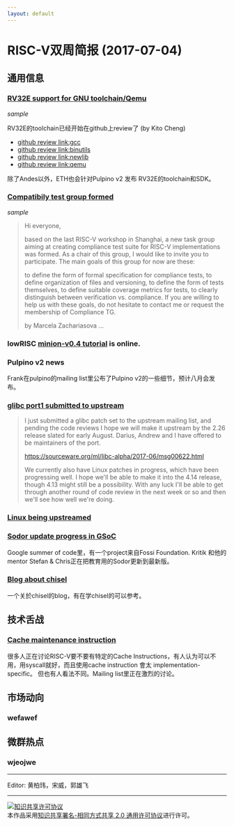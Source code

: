 ```yaml
---
layout: default
---
```


# RISC-V双周简报 (2017-07-04)

## 通用信息

### [RV32E support for GNU toolchain/Qemu](https://groups.google.com/a/groups.riscv.org/d/msgid/sw-dev/CA%2ByXCZBevqzCeLU5p69qqp55h00gZFNdHo3ZEtyk_LcPPOH%3DCQ%40mail.gmail.com)

*sample*

RV32E的toolchain已经开始在github上review了 (by Kito Cheng)

- [github review link:gcc](https://github.com/riscv/riscv-gcc/pull/77)
- [github review link:binutils](https://github.com/riscv/riscv-binutils-gdb/pull/87)
- [github review link:newlib](https://github.com/riscv/riscv-newlib/pull/18) 
- [github review link:qemu](https://github.com/riscv/riscv-qemu/pull/61)

除了Andes以外，ETH也会针对Pulpino v2 发布 RV32E的toolchain和SDK。

### [Compatibily test group formed](https://groups.google.com/a/groups.riscv.org/d/msgid/sw-dev/36d9e3da-824d-c588-3c97-b520a0430e14%40codasip.com?utm_medium=email&utm_source=footer)

*sample*

> Hi everyone, 
> 
> based on the last RISC-V workshop in Shanghai, a new task group aiming at creating compliance test suite for RISC-V implementations was formed. 
> As a chair of this group, I would like to invite you to participate. 
> The main goals of this group for now are these:
> 
> to define the form of formal specification for compliance tests,
> to define organization of files and versioning,
> to define the form of tests themselves,
> to define suitable coverage metrics for tests,
> to clearly distinguish between verification vs. compliance.
> If you are willing to help us with these goals, do not hesitate to contact me or request the membership of Compliance TG.
> 
> by Marcela Zachariasova
> ...

### lowRISC [minion-v0.4 tutorial](http://www.lowrisc.org/docs/minion-v0.4/) is online.

### Pulpino v2 news

Frank在pulpino的mailing list里公布了Pulpino v2的一些细节，预计八月会发布。

### [glibc port1 submitted to upstream](https://groups.google.com/a/groups.riscv.org/d/msgid/sw-dev/mhng-67c86d52-9383-4720-a928-469545d399cb%40palmer-si-x1c4)

> I just submitted a glibc patch set to the upstream mailing list, and pending 
> the code reviews I hope we will make it upstream by the 2.26 release slated for 
> early August.  Darius, Andrew and I have offered to be maintainers of the port. 
> 
>   https://sourceware.org/ml/libc-alpha/2017-06/msg00622.html 
> 
> We currently also have Linux patches in progress, which have been progressing 
> well.  I hope we'll be able to make it into the 4.14 release, though 4.13 might 
> still be a possibility.  With any luck I'll be able to get through another 
> round of code review in the next week or so and then we'll see how well we're 
> doing. 

### [Linux being upstreamed](https://groups.google.com/a/groups.riscv.org/d/msgid/patches/20170614183048.11040-12-palmer%40dabbelt.com)

### [Sodor update progress in GSoC](https://codelec.github.io/gsoc/gsoc1/)

Google summer of code里，有一个project来自Fossi Foundation. Kritik 和他的mentor Stefan & Chris正在把教育用的Sodor更新到最新版。

### [Blog about chisel](http://blog.edmondcote.com/)

一个关於chisel的blog，有在学chisel的可以参考。
 
## 技术舌战

### [Cache maintenance instruction](https://groups.google.com/a/groups.riscv.org/d/msgid/isa-dev/fea83558-920d-4d62-a584-b7df5bac24aa%40groups.riscv.org?utm_medium=email&utm_source=footer)

很多人正在讨论RISC-V要不要有特定的Cache Instructions，有人认为可以不用，用syscall就好，而且使用cache instruction 會太 implementation-specific。
但也有人看法不同。Mailing list里正在激烈的讨论。

## 市场动向

### wefawef

## 微群热点

### wjeojwe

----

Editor: 黄柏玮，宋威，郭雄飞 

----

<a rel="license" href="http://creativecommons.org/licenses/by-sa/2.0/"><img alt="知识共享许可协议" style="border-width:0" src="https://i.creativecommons.org/l/by-sa/2.0/88x31.png" /></a><br />本作品采用<a rel="license" href="http://creativecommons.org/licenses/by-sa/2.0/">知识共享署名-相同方式共享 2.0 通用许可协议</a>进行许可。
